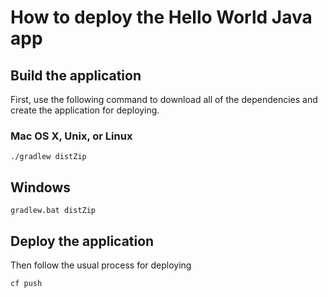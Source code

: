 # How to deploy the Hello World Java app

## Build the application

First, use the following command to download all of the dependencies and create the application for deploying.

### Mac OS X, Unix, or Linux

    ./gradlew distZip

## Windows

    gradlew.bat distZip

## Deploy the application

Then follow the usual process for deploying

    cf push